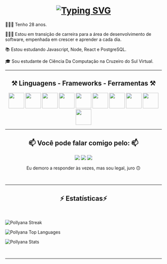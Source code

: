 <h1 align="center">
<a href="https://git.io/typing-svg"><img src="https://readme-typing-svg.herokuapp.com?font=Righteous&size=35&duration=3000&pause=1000&color=FF79C6&center=true&vCenter=true&width=500&height=70&lines=Ol%C3%A1!%F0%9F%91%8B;Eu+sou+Pollyana+Rodrigues!" alt="Typing SVG" /></a>
</h1>


             
<p> 👩🏻‍🦱 Tenho 28 anos. </p>         
<p> 👩🏻‍💻 Estou em transição de carreira para a área de desenvolvimento de software, empenhada em crescer e aprender a cada dia. </p>
<p> 📚 Estou estudando Javascript, Node, React e PostgreSQL. </p>
<p> 🎓 Sou estudante de Ciência Da Computação na Cruzeiro do Sul Virtual. </p>


<div align="center">
<hr>
<h2> ⚒️ Linguagens - Frameworks - Ferramentas ⚒️ </h2>


<img src="https://cdn.jsdelivr.net/gh/devicons/devicon@latest/icons/python/python-original.svg" width="50" height="50"/>
<img src="https://cdn.jsdelivr.net/gh/devicons/devicon@latest/icons/javascript/javascript-plain.svg" width="50" height="50"/>
<img src="https://cdn.jsdelivr.net/gh/devicons/devicon@latest/icons/html5/html5-original.svg" width="50" height="50"/>
<img src="https://cdn.jsdelivr.net/gh/devicons/devicon@latest/icons/css3/css3-original.svg" width="50" height="50"/>
<img src="https://cdn.jsdelivr.net/gh/devicons/devicon@latest/icons/nodejs/nodejs-plain-wordmark.svg" width="50" height="50"/>
<img src="https://cdn.jsdelivr.net/gh/devicons/devicon@latest/icons/react/react-original-wordmark.svg" width="50" height="50"/>
<img src="https://cdn.jsdelivr.net/gh/devicons/devicon@latest/icons/postgresql/postgresql-plain-wordmark.svg" width="50" height="50"/> 
<img src="https://cdn.jsdelivr.net/gh/devicons/devicon@latest/icons/vscode/vscode-original-wordmark.svg" width="50" height="50" />
<img src="https://cdn.jsdelivr.net/gh/devicons/devicon@latest/icons/linux/linux-original.svg" width="50" height="50"/>
<img loading="lazy" src="https://cdn.jsdelivr.net/gh/devicons/devicon/icons/git/git-original.svg" width="50" height="50"/>
          
</div>
          
<hr/>   

<div align="center">
<h2> 📫 Você pode falar comigo pelo: 📫 </h2>

<a href="https://www.instagram.com/pollyf_rodrigues/" target="_blank"><img loading="lazy" src="https://img.shields.io/badge/-Instagram-%23E4405F?style=for-the-badge&logo=instagram&logoColor=white" target="_blank"></a>
<a href = "mailto:pollyfernanda206@gmail.com"><img loading="lazy" src="https://img.shields.io/badge/Gmail-D14836?style=for-the-badge&logo=gmail&logoColor=white" target="_blank"></a>
<a href="https://www.linkedin.com/in/pollyana-rodrigues-52347994/" target="_blank"><img loading="lazy" src="https://img.shields.io/badge/-LinkedIn-%230077B5?style=for-the-badge&logo=linkedin&logoColor=white" target="_blank"></a>

<p> Eu demoro a responder às vezes, mas sou legal, juro 🙃 </p>
</div>            
          
<br/>

<div align="center">

</div>

<hr/>

<h2 align="center">⚡ Estatísticas⚡</h2>
<br>

![Pollyana Streak](https://github-readme-streak-stats.herokuapp.com/?user=Polly69ana&theme=dracula&hide_border=true)

![Pollyana Top Languages](https://github-readme-stats.vercel.app/api/top-langs/?username=Polly69ana&theme=dracula&show_icons=true&hide_border=true&layout=compact)
     
![Pollyana Stats](https://github-readme-stats.vercel.app/api?username=Polly69ana&theme=dracula&show_icons=true&hide_border=true&count_private=true)


</div>
<br/>
<hr/>

<br/>
